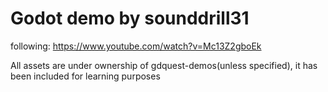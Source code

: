# Godot demo by sounddrill31
following: https://www.youtube.com/watch?v=Mc13Z2gboEk

All assets are under ownership of gdquest-demos(unless specified), it has been included for learning purposes 
